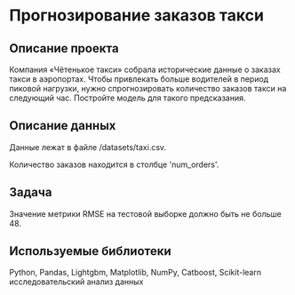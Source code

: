 # Прогнозирование заказов такси

## Описание проекта

Компания «Чётенькое такси» собрала исторические данные о заказах такси в аэропортах. Чтобы привлекать больше водителей в период пиковой нагрузки, нужно спрогнозировать количество заказов такси на следующий час. Постройте модель для такого предсказания.

## Описание данных

Данные лежат в файле /datasets/taxi.csv.

Количество заказов находится в столбце 'num_orders'.

## Задача

Значение метрики RMSE на тестовой выборке должно быть не больше 48.

## Используемые библиотеки

Python, Pandas, Lightgbm, Matplotlib, NumPy, Catboost, Scikit-learn исследовательский анализ данных
